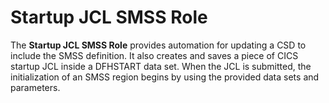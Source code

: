 **Startup JCL SMSS Role**
========================

The **Startup JCL SMSS Role** provides automation for updating a CSD to include the SMSS definition. It also creates and saves a piece of CICS startup JCL inside a DFHSTART data set. When the JCL is submitted, the initialization of an SMSS region begins by using the provided data sets and parameters.
